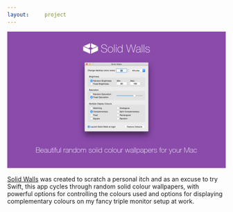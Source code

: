 ```yaml
---
layout:     project
---
```


[![Solid Walls Promo Image](/images/solidwalls_promo.png)](http://solidwallsapp.com)

[Solid Walls](http://solidwallsapp.com) was created to scratch a personal itch and as an excuse to try Swift, this app cycles through random solid colour wallpapers, with powerful options for controlling the colours used and options for displaying complementary colours on my fancy triple monitor setup at work.
